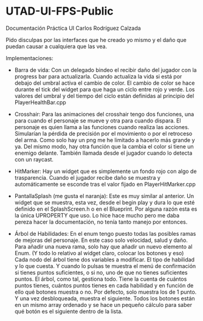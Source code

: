 # UTAD-UI-FPS-Public
 
Documentación Práctica UI Carlos Rodríguez Calzada

Pido disculpas por las interfaces que he creado yo mismo y el daño que puedan causar a cualquiera que las vea.

Implementaciones:

- Barra de vida:
	Con un delegado bindeo el recibir daño del jugador con la progress bar para actualizarla.
	Cuando actualiza la vida si está por debajo del umbral activa el cambio de color.
	El cambio de color se hace durante el tick del widget para que haga un ciclo entre rojo y verde.
	Los valores del umbral y del tiempo del ciclo están definidas al principio del PlayerHealthBar.cpp

- Crosshair:
	Para las animaciones del crosshair tengo dos funciones, una para cuando el personaje se mueve y otra para cuando dispara. 
	El personaje es quien llama a las funciones cuando realiza las acciones.
	Simularían la pérdida de precisión por el movimiento o por el retroceso del arma. Como solo hay un png me he limitado a hacerlo más grande y ya.
	Del mismo modo, hay otra función que la cambia el color si tiene un enemigo delante. También llamada desde el jugador cuando lo detecta con un raycast.

- HitMarker:
	Hay un widget que es simplemente un fondo rojo con algo de trasparencia. Cuando el jugador recibe daño se muestra y automáticamente se esconde tras el valor fijado en PlayerHitMarker.cpp

- PantallaSplash (me gusta el naranja):
	Este es muy similar al anterior. Un widget que se muestra, esta vez, desde el begin play y dura lo que esté definido en el SplashScreen.h o en el Blueprint. Por alguna razón esta es la única UPROPERTY que uso. Lo hice hace mucho pero me daba pereza hacer la documentación, no tenía tanto manejo por entonces.

- Árbol de Habilidades:
	En el enum tengo puesto todas las posibles ramas de mejoras del personaje. En este caso solo velocidad, salud y daño. Para añadir una nueva rama, solo hay que añadir un nuevo elemento al Enum. (Y todo lo relativo al widget claro, colocar los botones y eso)
	Cada nodo del árbol tiene dos variables a modificar. El tipo de habilidad y lo que cuesta. Y cuando lo pulsas te muestra el menú de confirmación si tienes puntos suficientes, o si no, uno de que no tienes suficientes puntos.
	El árbol, como tal, gestiona todo. Tiene la cuenta de cuántos puntos tienes, cuántos puntos tienes en cada habilidad y en función de ello qué botones muestra o no. Por defecto, solo muestra los de 1 punto. Y una vez desbloqueada, muestra el siguiente.
	Todos los botones están en un mismo array ordenado y se hace un pequeño cálculo para saber qué botón es el siguiente dentro de la lista.

